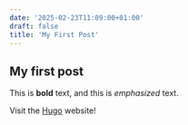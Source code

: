 ```yaml
---
date: '2025-02-23T11:09:00+01:00'
draft: false
title: 'My First Post'
---
```


## My first post

This is **bold** text, and this is *emphasized* text.

Visit the [Hugo](https://gohugo.io) website!